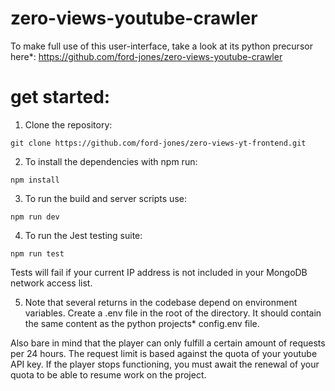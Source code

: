 # zero-views-youtube-crawler
To make full use of this user-interface, take a look at its python precursor here*: https://github.com/ford-jones/zero-views-youtube-crawler

# get started:
1. Clone the repository:
```
git clone https://github.com/ford-jones/zero-views-yt-frontend.git
```

2. To install the dependencies with npm run:
```
npm install
```

3. To run the build and server scripts use:
```
npm run dev
```

4. To run the Jest testing suite:
```
npm run test
```
Tests will fail if your current IP address is not included in your MongoDB network access list.


5. Note that several returns in the codebase depend on environment variables. Create a .env file in the root of the directory. It should contain the same content as the python projects* config.env file.

Also bare in mind that the player can only fulfill a certain amount of requests per 24 hours. The request limit is based against the quota of your youtube API key. If the player stops functioning, you must await the renewal of your quota to be able to resume work on the project. 
